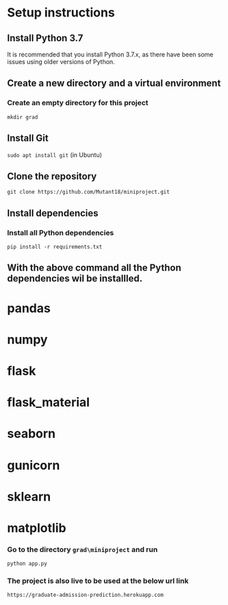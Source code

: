 # Setup instructions 
## Install Python 3.7
It is recommended that you install Python 3.7.x, as there have been some issues using older versions of Python.

## Create a new directory and a virtual environment
### Create an empty directory for this project
`mkdir grad`

## Install Git
`sudo apt install git` (in Ubuntu)

## Clone the  repository
`git clone https://github.com/Mutant18/miniproject.git`

## Install dependencies
### Install all Python dependencies
`pip install -r requirements.txt`

## With the above command all the Python dependencies wil be installled.
# pandas
# numpy
# flask
# flask_material
# seaborn
# gunicorn
# sklearn
# matplotlib


### Go to the directory `grad\miniproject` and run
`python app.py`

### The project is also live to be used at the below url link
`https://graduate-admission-prediction.herokuapp.com`
